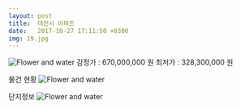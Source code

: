 ```yaml
---
layout: post
title:  대전시 아파트
date:   2017-10-27 17:11:50 +0300
img: 19.jpg
---
```

![Flower and water]({{site.baseurl}}/images/pages/p4.jpg)
감정가 : 670,000,000 원    최저가 : 328,300,000 원

물건 현황
![Flower and water]({{site.baseurl}}/images/pages/p5.jpg)

단지정보 
![Flower and water]({{site.baseurl}}/images/pages/p6.jpg)